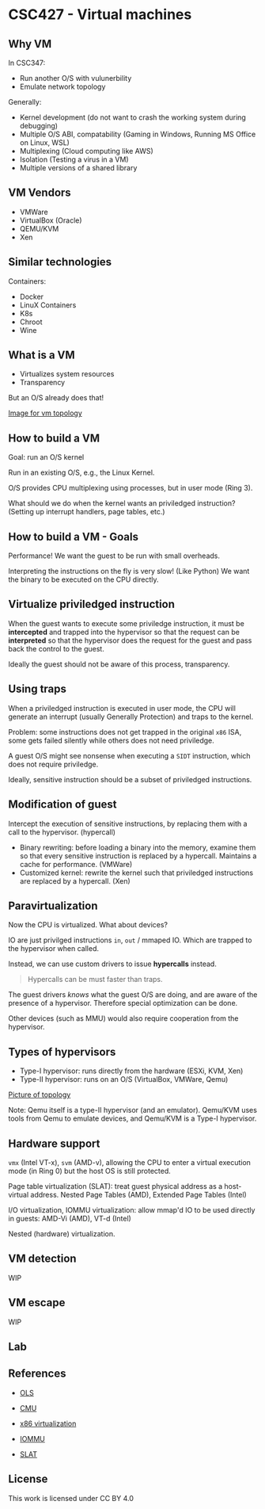 # CSC427 - Virtual machines

## Why VM

In CSC347:
- Run another O/S with vulunerbility
- Emulate network topology

Generally:
- Kernel development (do not want to crash the working system during debugging)
- Multiple O/S ABI, compatability (Gaming in Windows, Running MS Office on Linux, WSL)
- Multiplexing (Cloud computing like AWS)
- Isolation (Testing a virus in a VM)
- Multiple versions of a shared library

## VM Vendors

- VMWare
- VirtualBox (Oracle)
- QEMU/KVM
- Xen

## Similar technologies

Containers:

- Docker
- LinuX Containers
- K8s
- Chroot
- Wine

## What is a VM

- Virtualizes system resources
- Transparency

But an O/S already does that!

[Image for vm topology](img1.png)

## How to build a VM

Goal: run an O/S kernel

Run in an existing O/S, e.g., the Linux Kernel.

O/S provides CPU multiplexing using processes, but in user mode (Ring 3).

What should we do when the kernel wants an priviledged instruction?
(Setting up interrupt handlers, page tables, etc.)

## How to build a VM - Goals

Performance! We want the guest to be run with small overheads.

Interpreting the instructions on the fly is very slow! (Like Python)
We want the binary to be executed on the CPU directly.

## Virtualize priviledged instruction

When the guest wants to execute some priviledge instruction, it must be
**intercepted** and trapped into the hypervisor so that the request can be
**interpreted** so that the hypervisor does the request for the guest and
pass back the control to the guest.

Ideally the guest should not be aware of this process, transparency.

## Using traps

When a priviledged instruction is executed in user mode, the CPU will
generate an interrupt (usually Generally Protection) and traps to the kernel.

Problem: some instructions does not get trapped in the original `x86` ISA,
some gets failed silently while others does not need priviledge.

A guest O/S might see nonsense when executing a `SIDT` instruction, which does
not require priviledge.

Ideally, sensitive instruction should be a subset of priviledged instructions.

## Modification of guest

Intercept the execution of sensitive instructions, by replacing
them with a call to the hypervisor. (hypercall)

- Binary rewriting: before loading a binary into the memory, examine them
    so that every sensitive instruction is replaced by a hypercall.
    Maintains a cache for performance. (VMWare)
- Customized kernel: rewrite the kernel such that priviledged instructions
    are replaced by a hypercall. (Xen)

## Paravirtualization

Now the CPU is virtualized. What about devices?

IO are just privilged instructions `in`, `out` / mmaped IO. Which are trapped
to the hypervisor when called.

Instead, we can use custom drivers to issue **hypercalls** instead.

> Hypercalls can be must faster than traps.

The guest drivers *knows* what the guest O/S are doing, and are aware of
the presence of a hypervisor. Therefore special optimization can be done.

Other devices (such as MMU) would also require cooperation from the hypervisor.

## Types of hypervisors

- Type-I hypervisor: runs directly from the hardware (ESXi, KVM, Xen)
- Type-II hypervisor: runs on an O/S (VirtualBox, VMWare, Qemu)

[Picture of topology]()

Note: Qemu itself is a type-II hypervisor (and an emulator). Qemu/KVM
uses tools from Qemu to emulate devices, and Qemu/KVM is a Type-I hypervisor.

## Hardware support

`vmx` (Intel VT-x), `svm` (AMD-v), allowing the CPU to enter
a virtual execution mode (in Ring 0) but the host OS is still protected.

Page table virtualization (SLAT): treat guest physical address as a host-virtual address.
Nested Page Tables (AMD), Extended Page Tables (Intel)

I/O virtualization, IOMMU virtualization: allow mmap'd IO to be used directly in guests: AMD-Vi (AMD), VT-d (Intel)

Nested (hardware) virtualization.

## VM detection

WIP

## VM escape

WIP

## Lab

## References

- [OLS](https://www.kernel.org/doc/ols/2007/ols2007v1-pages-179-188.pdf)
- [CMU](https://www.cs.cmu.edu/~410-f06/lectures/L31_Virtualization.pdf)

- [x86 virtualization](https://en.wikipedia.org/wiki/X86_virtualization)
- [IOMMU](https://en.wikipedia.org/wiki/Input%E2%80%93output_memory_management_unit)
- [SLAT](https://en.wikipedia.org/wiki/Second_Level_Address_Translation)

## License

This work is licensed under CC BY 4.0
